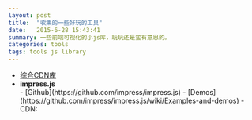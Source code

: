 ```yaml
---
layout: post
title:  "收集的一些好玩的工具"
date:   2015-6-28 15:43:41
summary: 一些前端可视化的小js库，玩玩还是蛮有意思的。
categories: tools
tags: tools js library
---
```


- [综合CDN库](http://www.bootcdn.cn/)
- <div id="span" class="red"><strong>impress.js</strong></div>
	- [Github](https://github.com/impress/impress.js)
	- [Demos](https://github.com/impress/impress.js/wiki/Examples-and-demos)
	- CDN:<script src="//cdn.bootcss.com/impress.js/0.5.3/impress.js"></script>